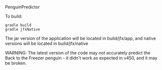 PenguinPredictor

To build:
```
gradle build
gradle jfxNative
```

The jar version of the application will be located in build/jfx/app, and native versions will be located in build/jfx/native

WARNING: The latest version of the code may not accurately predict the Back to the Freezer penguin - it didn't work as expected in v450, and it may be broken.
